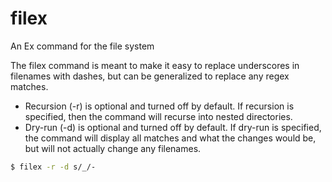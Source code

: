 # filex

An Ex command for the file system

The filex command is meant to make it easy to replace underscores in
filenames with dashes, but can be generalized to replace any regex
matches.

  * Recursion (-r) is optional and turned off by default. If recursion is specified, then the command will recurse into nested directories.
  * Dry-run (-d) is optional and turned off by default. If dry-run is specified, the command will display all matches and what the changes would be, but will not actually change any filenames.

```bash
$ filex -r -d s/_/-
```

